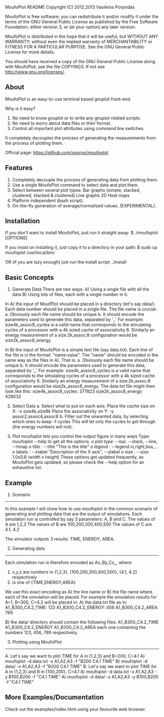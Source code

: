  MoufoPlot README
 Copyright (C) 2012,2013 Vasileios Porpodas <v DOT porpodas AT ed.ac.uk>

 MoufoPlot is free software; you can redistribute it and/or modify it under
 the terms of the GNU General Public License as published by the Free
 Software Foundation; either version 3, or (at your option) any later
 version.

 MoufoPlot is distributed in the hope that it will be useful, but WITHOUT ANY
 WARRANTY; without even the implied warranty of MERCHANTABILITY or
 FITNESS FOR A PARTICULAR PURPOSE.  See the GNU General Public License
 for more details.

 You should have received a copy of the GNU General Public License
 along with MoufoPlot; see the file COPYING3.  If not see
 <http://www.gnu.org/licenses/>.


About
-----
 MoufoPlot is an easy-to-use terminal based gnuplot front-end. 

 Why is it easy?
 1. No need to know gnuplot or to write any gnuplot related scripts.
 2. No need to worry about data files or their format.
 3. Control all important plot attributes using command line switches.

 It completely decouples the process of generating the measurements from the
 process of plotting them. 

 Official page: https://github.com/vporpo/moufoplot

Features
--------
 1. Completely decouple the process of generating data from plotting them.
 2. Use a single MoufoPlot command to select data and plot them.
 3. Select between several plot types:
    Bar graphs (simple, stacked, clustered, stacked & clustered)
    Line graphs 
    2D Heat maps
 4. Platform independent (bash script).
 5. On-the-fly generation of average/normalized values. (EXPERIMENTAL).


Installation
------------
 If you don't want to install MoufoPlot, just run it straight away:
 $ ./moufoplot [OPTIONS]

 If you insist on installing it, just copy it to a directory in your path:
 $ sudo cp moufoplot /usr/local/bin/

 OR (if you are lazy enough) just run the install script:
 ./install


Basic Concepts
--------------
 1. Generate Data
   There are two ways:
   A) Using a single file with all the data
   B) Using lots of files, each with a single number in it.

   In A) the input of MoufPlot should be placed in a directory (let's say data/).
   Each data number should be placed in a single file. 
   The file name is crucial:
    a. Obviously each file name should be unique
    b. It should encode the parameters used to generate this data, 
       separated by '_'
   For example: size4k_assoc8_cycles is a valid name that corresponds to the 
   simulating cycles of a processor with a 4k sized cache of associativity 8.
   Similarly an energy measurement of a size:2k,assoc:8 configuration would be
   size2k_assoc8_energy.

   In B) the input of MoufoPlot is a simple text file (say data.txt).
   Each line of the file is in the format: "name:value".
   The "name" should be encoded in the same way as the files in A).
   That is:
    a. Obviously each file name should be unique
    b. It should encode the parameters used to generate this data, 
       separated by '_'
   For example: size4k_assoc8_cycles is a valid name that corresponds to the 
   simulating cycles of a processor with a 4k sized cache of associativity 8.
   Similarly an energy measurement of a size:2k,assoc:8 configuration would be
   size2k_assoc8_energy.
   The data.txt file might then look like this:
      size4k_assoc8_cycles: 377823
      size2k_assoc8_energy: 428032

2. Select Data
  a. Select what to put on each axis:
     Place the cache size on X:
     -x size4k,size8k 
     Place the associativity on Y:
     -y assoc2,assoc4,assoc8 
  b. Filter out the unwanted data, by selecting which ones to keep
     -f cycles
     This will let only the cycles to get through (the energy numbers will not).
  
3. Plot
  moufoplot lets you control the output figure in many ways
  Type: moufoplot --help   to get all the options.
  o plot type: --bar, --stack, --line, --hmap
  o title    : --title "This is the title"
  o legend   : --legend in,right,box,...
  o labels   : --xlabel "Description of the X axis", --ylabel
  o size     : --size 1.0x0.8   (width x height)
  These options get updated frequently, as MoufoPlot gets updated, so please
  check the --help option for an exhaustive list.


Example
-------
 1. Scenario
 - - - - - - -
  In this example I will show how to use moufoplot in the common scenario of
  generating and plotting data that are the output of simulations.
  Each simulation run is controlled by say 3 parameters: A, B and C.
  The values of A are 1,2,3
  The values of B are 100,200,300,400,500
  The values of C are 4.1, 4.2

  The simulator outputs 3 results: TIME, ENERGY, AREA.

 2. Generating data
 - - - - - - - - - - 
  Each simulation run is therefore encoded as Ax_By_Cz_<TYPE>, where:
  1) x,y,z are numbers in {1,2,3}, {100,200,300,400,500}, {4.1, 4.2} 
     respectively
  2) <TYPE> is one of {TIME,ENERGY,AREA}

  We use this exact encoding as 
  A) the line name or
  B) the file name 
  where each of the simulation will be placed.
  For example the simulation results for A=1, B=300, C=4.2 will be placed in:
  A) the data.txt file as in:
    A1_B300_C4.2_TIME: 123
    A1_B300_C4.2_ENERGY: 456
    A1_B300_C4.2_AREA: 789

  B) the data/ directory should contain the following files:
    A1_B300_C4.2_TIME
    A1_B300_C4.2_ENERGY
    A1_B300_C4.2_AREA
  each one containing the numbers 123, 456, 789 respectively.


 3. Plotting using MoufoPlot
 - - - - - - - - - - - - - -
  A. Let's say we want to plot TIME for A in {1,2,3} and B=200, C=4.1
    A) moufoplot -d data.txt -x A1,A2,A3 -f "B200 C4.1 TIME"
    B) moufoplot -d data/ -x A1,A2,A3 -f "B200 C4.1 TIME"
  B. Let's say we want to plot TIME for A in {1,2,3} and B in {100,200}, C=4.1
    A) moufoplot -d data.txt -x A1,A2,A3 -y B100,B200 -f "C4.1 TIME"
    A) moufoplot -d data/ -x A1,A2,A3 -y B100,B200 -f "C4.1 TIME"

More Examples/Documentation
---------------------------
 Check out the examples/index.html using your favourite web browser.
